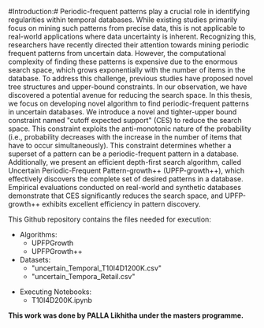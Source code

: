 #Introduction:#
Periodic-frequent patterns play a crucial role in identifying regularities within temporal databases. While existing studies primarily focus on mining such patterns from precise data, this is not applicable to real-world applications where data uncertainty is inherent. Recognizing this, researchers have recently directed their attention towards mining periodic frequent patterns from uncertain data. However, the computational complexity of finding these patterns is expensive due to the enormous search space, which grows exponentially with the number of items in the database. To address this challenge, previous studies have proposed novel tree structures and upper-bound constraints. In our observation, we have discovered a potential avenue for reducing the search space. In this thesis, we focus on developing novel algorithm to find periodic-frequent patterns in uncertain databases. We introduce a novel and tighter-upper bound constraint named "cutoff expected support" (CES) to reduce the search space. This constraint exploits the anti-monotonic nature of the probability (i.e., probability decreases with the increase in the number of items that have to occur simultaneously). This constraint determines whether a superset of a pattern can be a periodic-frequent pattern in a database. Additionally, we present an efficient depth-first search algorithm, called Uncertain Periodic-Frequent Pattern-growth++ (UPFP-growth++), which effectively discovers the complete set of desired patterns in a database. Empirical evaluations conducted on real-world and synthetic databases demonstrate that CES significantly reduces the search space, and UPFP-growth++ exhibits excellent efficiency in pattern discovery.

This Github repository contains the files needed for execution:
* Algorithms:
    * UPFPGrowth
    * UPFPGrowth++
* Datasets:
  * "uncertain_Temporal_T10I4D1200K.csv"
  * "uncertain_Tempora_Retail.csv"


- Executing Notebooks:
  - T10I4D200K.ipynb

**This work was done by PALLA Likhitha under the masters programme.**
